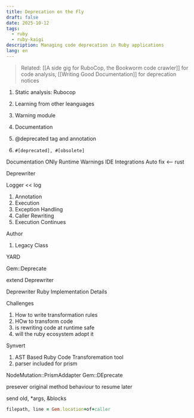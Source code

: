 ```yaml
---
title: Deprecation on the Fly
draft: false
date: 2025-10-12
tags:
  - ruby
  - ruby-kaigi
description: Managing code deprecation in Ruby applications
lang: en
---
```


> Related: [[A side gig for RuboCop, the Bookworm code crawler]] for code analysis, [[Writing Good Documentation]] for deprecation notices

1. Static analysis: Rubocop
2. Learning from other leanguages

3. Warning module
4. Documentation
5. @deprecated tag and annotation
6. `#[deprecated], #[obsolete]`

Documentation ONly
Runtime Warnings
IDE Integrations
Auto fix <-- rust

Deprewriter

Logger << log

1. Annotation
2. Execution
3. Exception Handling
4. Caller Rewriting
5. Execution Continues

Author

1. Legacy Class

YARD

Gem::Deprecate

extend Deprewriter

Deprewriter Ruby Implementation Details

Challenges

1. How to write transformation rules
2. HOw to transform code
3. is rewriting code at runtime safe
4. will the ruby ecosystem adopt it

Synvert

1. AST Based Ruby Code Transforemation tool
2. parser included for prism

NodeMutation::PrismAddapter
Gem::DEprecate

presever original method behaviour to resume later

send old, *args, &blocks

```ruby
filepath, line = Gem.location+of+caller

```
